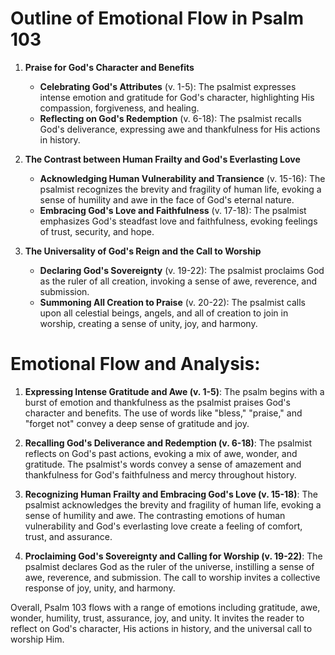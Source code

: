 # Outline of Emotional Flow in Psalm 103

1. **Praise for God's Character and Benefits** 
    - **Celebrating God's Attributes** (v. 1-5): The psalmist expresses intense emotion and gratitude for God's character, highlighting His compassion, forgiveness, and healing.
    - **Reflecting on God's Redemption** (v. 6-18): The psalmist recalls God's deliverance, expressing awe and thankfulness for His actions in history.

2. **The Contrast between Human Frailty and God's Everlasting Love**
    - **Acknowledging Human Vulnerability and Transience** (v. 15-16): The psalmist recognizes the brevity and fragility of human life, evoking a sense of humility and awe in the face of God's eternal nature.
    - **Embracing God's Love and Faithfulness** (v. 17-18): The psalmist emphasizes God's steadfast love and faithfulness, evoking feelings of trust, security, and hope.

3. **The Universality of God's Reign and the Call to Worship**
    - **Declaring God's Sovereignty** (v. 19-22): The psalmist proclaims God as the ruler of all creation, invoking a sense of awe, reverence, and submission.
    - **Summoning All Creation to Praise** (v. 20-22): The psalmist calls upon all celestial beings, angels, and all of creation to join in worship, creating a sense of unity, joy, and harmony.

# Emotional Flow and Analysis:

1. **Expressing Intense Gratitude and Awe (v. 1-5)**: The psalm begins with a burst of emotion and thankfulness as the psalmist praises God's character and benefits. The use of words like "bless," "praise," and "forget not" convey a deep sense of gratitude and joy.

2. **Recalling God's Deliverance and Redemption (v. 6-18)**: The psalmist reflects on God's past actions, evoking a mix of awe, wonder, and gratitude. The psalmist's words convey a sense of amazement and thankfulness for God's faithfulness and mercy throughout history.

3. **Recognizing Human Frailty and Embracing God's Love (v. 15-18)**: The psalmist acknowledges the brevity and fragility of human life, evoking a sense of humility and awe. The contrasting emotions of human vulnerability and God's everlasting love create a feeling of comfort, trust, and assurance.

4. **Proclaiming God's Sovereignty and Calling for Worship (v. 19-22)**: The psalmist declares God as the ruler of the universe, instilling a sense of awe, reverence, and submission. The call to worship invites a collective response of joy, unity, and harmony.

Overall, Psalm 103 flows with a range of emotions including gratitude, awe, wonder, humility, trust, assurance, joy, and unity. It invites the reader to reflect on God's character, His actions in history, and the universal call to worship Him.